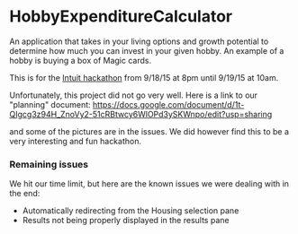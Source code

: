 # HobbyExpenditureCalculator
An application that takes in your living options and growth potential to determine how much you can invest in your given hobby. An example of a hobby is buying a box of Magic cards.

This is for the <a href='https://github.com/intuit-recruiting/hackathon/wiki/Hack-Into-It-Challenge-Information'>Intuit hackathon</a> from 9/18/15 at 8pm until 9/19/15 at 10am.


Unfortunately, this project did not go very well. Here is a link to our "planning" document: https://docs.google.com/document/d/1t-QIgcg3z94H_ZnoVy2-51cRBtwcy6WlOPd3ySKWnpo/edit?usp=sharing

and some of the pictures are in the issues. We did however find this to be a very interesting and fun hackathon.

<h3>Remaining issues</h3>
We hit our time limit, but here are the known issues we were dealing with in the end:
<ul>
<li>Automatically redirecting from the Housing selection pane</li>
<li>Results not being properly displayed in the results pane</li>
</ul>
